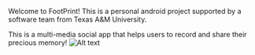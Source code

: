 Welcome to FootPrint!
This is a personal android project supported by a software team from Texas A&M University.

This is a multi-media social app that helps users to record and share their precious memory!
![Alt text](<img src="https://github.com/tiandi111/LockDown/blob/master/exhibition/Add%20Footprint.jpg" width="250" height="250"/>)
